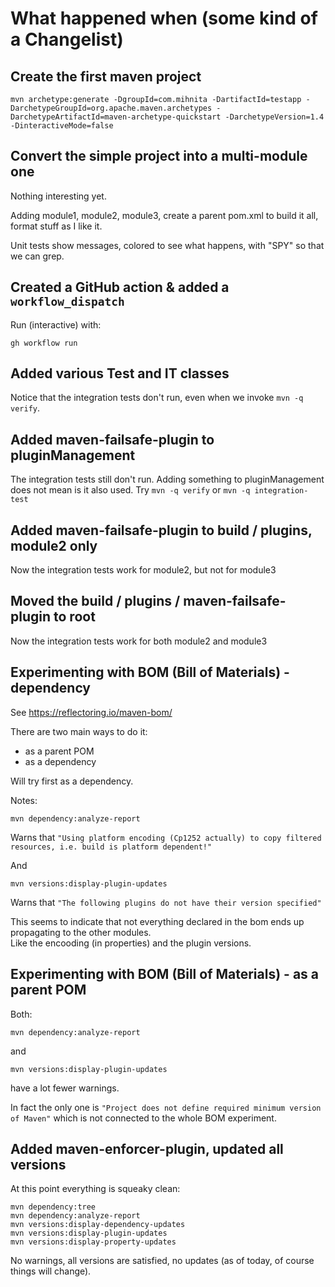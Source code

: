 # What happened when (some kind of a Changelist)

## Create the first maven project

```
mvn archetype:generate -DgroupId=com.mihnita -DartifactId=testapp -DarchetypeGroupId=org.apache.maven.archetypes -DarchetypeArtifactId=maven-archetype-quickstart -DarchetypeVersion=1.4 -DinteractiveMode=false
```

## Convert the simple project into a multi-module one

Nothing interesting yet.

Adding module1, module2, module3, create a parent pom.xml to build it all, format stuff as I like it.

Unit tests show messages, colored to see what happens, with "SPY" so that we can grep.

## Created a GitHub action & added a `workflow_dispatch`

Run (interactive) with:
```
gh workflow run
```

## Added various Test and IT classes

Notice that the integration tests don't run, even when we invoke `mvn -q verify`.

## Added maven-failsafe-plugin to pluginManagement

The integration tests still don't run.
Adding something to pluginManagement does not mean is it also used.
Try `mvn -q verify` or `mvn -q integration-test`

## Added maven-failsafe-plugin to build / plugins, module2 only

Now the integration tests work for module2, but not for module3

## Moved the build / plugins / maven-failsafe-plugin to root

Now the integration tests work for both module2 and module3

## Experimenting with BOM (Bill of Materials) - dependency

See https://reflectoring.io/maven-bom/

There are two main ways to do it:
- as a parent POM
- as a dependency

Will try first as a dependency.

Notes:
```
mvn dependency:analyze-report
```
Warns that `"Using platform encoding (Cp1252 actually) to copy filtered resources, i.e. build is platform dependent!"`

And
```
mvn versions:display-plugin-updates
```
Warns that `"The following plugins do not have their version specified"`

This seems to indicate that not everything declared in the bom ends up propagating to the other modules.  
Like the encooding (in properties) and the plugin versions.

## Experimenting with BOM (Bill of Materials) - as a parent POM

Both:
```
mvn dependency:analyze-report
```
and
```
mvn versions:display-plugin-updates
```
have a lot fewer warnings.

In fact the only one is `"Project does not define required minimum version of Maven"`
which is not connected to the whole BOM experiment.

## Added maven-enforcer-plugin, updated all versions

At this point everything is squeaky clean:
```
mvn dependency:tree
mvn dependency:analyze-report
mvn versions:display-dependency-updates
mvn versions:display-plugin-updates
mvn versions:display-property-updates
```
No warnings, all versions are satisfied, no updates (as of today, of course things will change).
